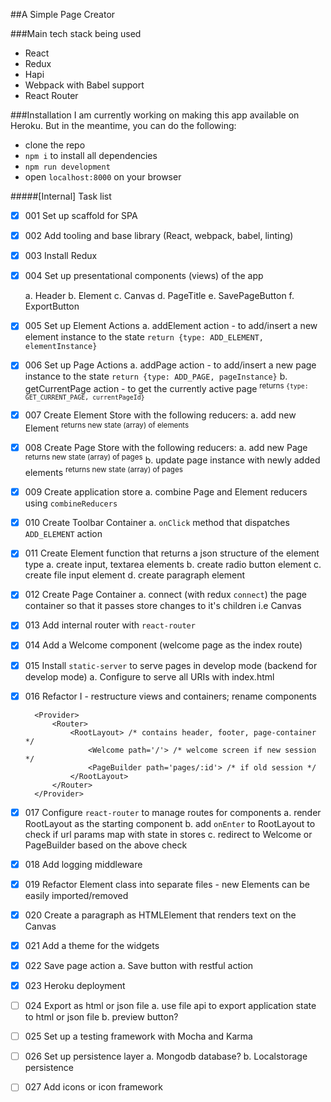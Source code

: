 ##A Simple Page Creator

###Main tech stack being used
- React
- Redux
- Hapi
- Webpack with Babel support
- React Router


###Installation
I am currently working on making this app available on Heroku. But in the meantime, you can do the following:
- clone the repo
- `npm i` to install all dependencies
- `npm run development`
- open `localhost:8000` on your browser


#####[Internal] Task list

- [x] 001 Set up scaffold for SPA

- [x] 002 Add tooling and base library (React, webpack, babel, linting)

- [x] 003 Install Redux

- [x] 004 Set up presentational components (views) of the app

    a. Header
    b. Element
    c. Canvas
    d. PageTitle
    e. SavePageButton
    f. ExportButton
    
- [x] 005 Set up Element Actions
    a. addElement action - to add/insert a new element instance to the state
    `return {type: ADD_ELEMENT, elementInstance}`
    
- [x] 006 Set up Page Actions
    a. addPage action - to add/insert a new page instance to the state
    `return {type: ADD_PAGE, pageInstance}`
    b. getCurrentPage action - to get the currently active page
    <sup>returns `{type: GET_CURRENT_PAGE, currentPageId}`</sup>
    
- [x] 007 Create Element Store with the following reducers:
    a. add new Element
    <sup>returns new state (array) of elements</sup>

- [x] 008 Create Page Store with the following reducers:
    a. add new Page
    <sup>returns new state (array) of pages</sup>
    b. update page instance with newly added elements
    <sup>returns new state (array) of pages</sup>

- [x] 009 Create application store
    a. combine Page and Element reducers using `combineReducers`
    
- [x] 010 Create Toolbar Container
    a. `onClick` method that dispatches `ADD_ELEMENT` action
    
- [x] 011 Create Element function that returns a json structure of the element type
    a. create input, textarea elements
    b. create radio button element
    c. create file input element
    d. create paragraph element

- [x] 012 Create Page Container
    a. connect (with redux `connect`) the page container so that it passes store changes to it's children i.e Canvas
    
- [x] 013 Add internal router with `react-router`

- [x] 014 Add a Welcome component (welcome page as the index route)

- [x] 015 Install `static-server` to serve pages in develop mode (backend for develop mode)
    a. Configure to serve all URIs with index.html

- [x] 016 Refactor I - restructure views and containers; rename components
        
        <Provider>
            <Router>
                <RootLayout> /* contains header, footer, page-container */
                    <Welcome path='/'> /* welcome screen if new session */
                    <PageBuilder path='pages/:id'> /* if old session */
                </RootLayout>
            </Router>
        </Provider>

- [x] 017 Configure `react-router` to manage routes for components
    a. render RootLayout as the starting component
    b. add `onEnter` to RootLayout to check if url params map with state in stores
    c. redirect to Welcome or PageBuilder based on the above check
    
- [x] 018 Add logging middleware

- [x] 019 Refactor Element class into separate files - new Elements can be easily imported/removed

- [x] 020 Create a paragraph as HTMLElement that renders text on the Canvas

- [x] 021 Add a theme for the widgets

- [x] 022 Save page action
    a. Save button with restful action
    
- [x] 023 Heroku deployment

- [ ] 024 Export as html or json file
    a. use file api to export application state to html or json file
    b. preview button?
 
- [ ] 025 Set up a testing framework with Mocha and Karma
 
- [ ] 026 Set up persistence layer
    a. Mongodb database?
    b. Localstorage persistence
    
- [ ] 027 Add icons or icon framework



